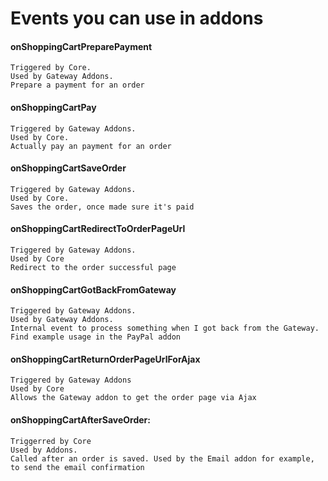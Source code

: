 # Events you can use in addons

#### onShoppingCartPreparePayment

<pre><code>Triggered by Core.
Used by Gateway Addons.
Prepare a payment for an order</code></pre>

#### onShoppingCartPay

<pre><code>Triggered by Gateway Addons.
Used by Core.
Actually pay an payment for an order</code></pre>

#### onShoppingCartSaveOrder

<pre><code>Triggered by Gateway Addons.
Used by Core.
Saves the order, once made sure it's paid</code></pre>

#### onShoppingCartRedirectToOrderPageUrl

<pre><code>Triggered by Gateway Addons.
Used by Core
Redirect to the order successful page</code></pre>

#### onShoppingCartGotBackFromGateway

<pre><code>Triggered by Gateway Addons.
Used by Gateway Addons.
Internal event to process something when I got back from the Gateway. Find example usage in the PayPal addon</code></pre>

#### onShoppingCartReturnOrderPageUrlForAjax

<pre><code>Triggered by Gateway Addons
Used by Core
Allows the Gateway addon to get the order page via Ajax</code></pre>

#### onShoppingCartAfterSaveOrder:

<pre><code>Triggerred by Core
Used by Addons.
Called after an order is saved. Used by the Email addon for example, to send the email confirmation</code></pre>